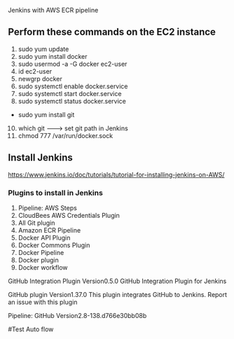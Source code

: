 Jenkins with AWS ECR pipeline

## Perform these commands on the EC2 instance

1. sudo yum update
2. sudo yum install docker
3. sudo usermod -a -G docker ec2-user
4. id ec2-user
5. newgrp docker
7. sudo systemctl enable docker.service
8. sudo systemctl start docker.service
9. sudo systemctl status docker.service
* sudo yum install git
10. which git ---> set git path in Jenkins
11. chmod 777 /var/run/docker.sock


## Install Jenkins

https://www.jenkins.io/doc/tutorials/tutorial-for-installing-jenkins-on-AWS/

### Plugins to install in Jenkins

1. Pipeline: AWS Steps
2. CloudBees AWS Credentials Plugin
3. All Git plugin
4. Amazon ECR Pipeline
5. Docker API Plugin
6. Docker Commons Plugin
7. Docker Pipeline
8. Docker plugin
9. Docker workflow


GitHub Integration Plugin
Version0.5.0
GitHub Integration Plugin for Jenkins


GitHub plugin
Version1.37.0
This plugin integrates GitHub to Jenkins.
Report an issue with this plugin


Pipeline: GitHub
Version2.8-138.d766e30bb08b

#Test Auto flow 

